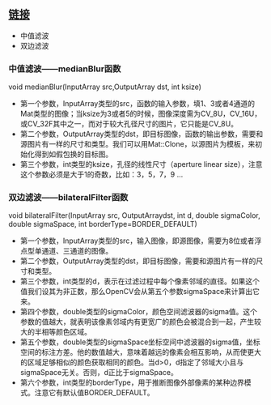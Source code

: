 ## [链接](http://blog.csdn.net/poem_qianmo/article/details/23184547)

- 中值滤波
- 双边滤波

### 中值滤波——medianBlur函数

void medianBlur(InputArray src,OutputArray dst, int ksize)  

- 第一个参数，InputArray类型的src，函数的输入参数，填1、3或者4通道的Mat类型的图像；当ksize为3或者5的时候，图像深度需为CV_8U，CV_16U，或CV_32F其中之一，而对于较大孔径尺寸的图片，它只能是CV_8U。
- 第二个参数，OutputArray类型的dst，即目标图像，函数的输出参数，需要和源图片有一样的尺寸和类型。我们可以用Mat::Clone，以源图片为模板，来初始化得到如假包换的目标图。
- 第三个参数，int类型的ksize，孔径的线性尺寸（aperture linear size），注意这个参数必须是大于1的奇数，比如：3，5，7，9 ...

### 双边滤波——bilateralFilter函数

void bilateralFilter(InputArray src, OutputArraydst, int d, double sigmaColor, double sigmaSpace, int borderType=BORDER_DEFAULT)

- 第一个参数，InputArray类型的src，输入图像，即源图像，需要为8位或者浮点型单通道、三通道的图像。
- 第二个参数，OutputArray类型的dst，即目标图像，需要和源图片有一样的尺寸和类型。
- 第三个参数，int类型的d，表示在过滤过程中每个像素邻域的直径。如果这个值我们设其为非正数，那么OpenCV会从第五个参数sigmaSpace来计算出它来。
- 第四个参数，double类型的sigmaColor，颜色空间滤波器的sigma值。这个参数的值越大，就表明该像素邻域内有更宽广的颜色会被混合到一起，产生较大的半相等颜色区域。
- 第五个参数，double类型的sigmaSpace坐标空间中滤波器的sigma值，坐标空间的标注方差。他的数值越大，意味着越远的像素会相互影响，从而使更大的区域足够相似的颜色获取相同的颜色。当d>0，d指定了邻域大小且与sigmaSpace无关。否则，d正比于sigmaSpace。
- 第六个参数，int类型的borderType，用于推断图像外部像素的某种边界模式。注意它有默认值BORDER_DEFAULT。
